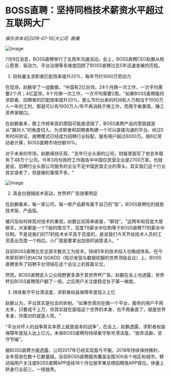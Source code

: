 # BOSS直聘：坚持同档技术薪资水平超过互联网大厂

*娱乐资本论|2019-07-10|大公司 
                                                直播*

![Image](https://p3.pstatp.com/large/pgc-image/34ad27ab80804b4f8a3b0740fe7ebbb4)

7月9日消息，BOSS直聘举行了五周年沟通活动。会上，BOSS直聘CEO赵鹏从核心愿景、驱动力、平台治理等多维度回顾了BOSS直聘过去5年迅速发展的历程。

1. 目标雇主求职者匹配效率提升20%，每年节约1000万劳动力

在现场，赵鹏举了一组数据，"中国有2亿白领，24个月换一次工作，一次平均需要2个月；4亿蓝领，6个月换一次工作，一次平均需要2周。"如果BOSS直聘能将求职者、招聘者的匹配效率提升20%，那么节约出来的时间和人力相当于1000万人一年的工时。那就可以有1000万人/年不再消耗于换工作，而用于做事情，赚工资养家糊口。

在赵鹏看来，换工作频率高的原因可能是选错了，BOSS直聘产品的思路就是从"跟对人"的角度切入，为求职者和招聘者构建一个可以直接沟通的平台。经过5年时间验证，直聘模式已经成为招聘行业标配，服务用户超过6000万。按6亿劳动者计算，BOSS直聘市场份额10%。

对于未来的市场，赵鹏保持乐观，"去年行业头部的公司，财报里面写了他去年服务了48万个公司。今年3月份政府工作报告中中国仅民营企业是2700万家。也就是说，招聘行业头部公司服务的企业不足中国民营企业的零头。其实我们这个行业其实很老了，但是做的事情不多。"

![Image](https://p3.pstatp.com/large/pgc-image/0b73cc0946684ca885da835eaf31947d)

2. 真金白银搞技术驱动，世界杯广告效果明显

在赵鹏看来，每一家公司，每一款产品都有属于自己的"饭"。BOSS直聘吃的就是技术饭、产品饭。

被问及如何体现对技术的重视，赵鹏比较简单直接，"聊钱"。"这两年和百度大佬聊天，大家都是一个T级的情况下，百度T8薪水中位制等于BOSS直聘T7的薪水中位制。不是说我们的T7的技术水平高于百度的，是说我们今天开给技术人员的工资高出百度一个档位。小厂就是要拿出加倍的诚意请人。"

目前BOSS直聘北京总部半数员工为技术，持续5年的技术投入也略成体系。在今年即将举行的ACM SIGKDD（知识发现与数据挖掘的世界顶级会议）上，BOSS直聘发布了招聘平台领域在这个会议上的首篇论文。

然而，BOSS直聘走入公众视野更多源于其世界杯广告。赵鹏在会上也透露，世界杯后BOSS直聘用户翻了一倍，之后用户关注度稳定处于第一梯度。

3. 持续看守平台清洁度，求职者权益保障年度投入上亿

赵鹏认为，平台其实是社会的折射。"如果你真的在搞一个平台，服务的用户不用太多，只要成千上万，你其实就在面临这个世界的本身，也不用垂直了，就是世界本身，你面对的就是人性。"

"平台对坏人的战争其实本质上就是成本的战争"，在会上，赵鹏透露，求职者权益保障年度投入达上亿元。未来BOSS直聘将持续看守账号清洁度。"放弃洁癖，坚守节操"。

据BOSS直聘方面透露，公司2017年已经实现盈亏平衡，2018年持续保持微利，全年营收在数十亿数量级。目前BOSS直聘服务覆盖全国300余个地区和城市。移动端用户关注度BOSS直聘APP连续18个月位居苹果总榜招聘类APP首位。体量上跻身行业前三，一枝独秀。

